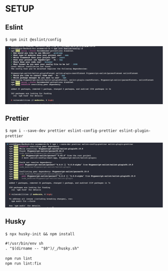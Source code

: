 # SETUP
## Eslint
`$ npm init @eslint/config`

![Alt text](./images/eslint.png)

## Prettier
`$ npm i --save-dev prettier eslint-config-prettier eslint-plugin-prettier`

![Alt text](./images/prettier.png)

## Husky
`$ npx husky-init && npm install`
```
#!/usr/bin/env sh
. "$(dirname -- "$0")/_/husky.sh"

npm run lint
npm run lint:fix
```